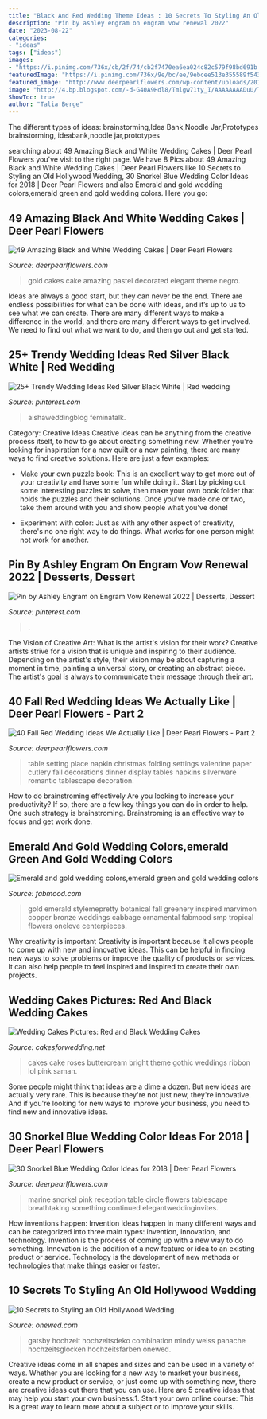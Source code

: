 ```yaml
---
title: "Black And Red Wedding Theme Ideas : 10 Secrets To Styling An Old Hollywood Wedding"
description: "Pin by ashley engram on engram vow renewal 2022"
date: "2023-08-22"
categories:
- "ideas"
tags: ["ideas"]
images:
- "https://i.pinimg.com/736x/cb/2f/74/cb2f7470ea6ea024c82c579f98bd691b.jpg"
featuredImage: "https://i.pinimg.com/736x/9e/bc/ee/9ebcee513e355589f54377239ec42e5d.jpg"
featured_image: "http://www.deerpearlflowers.com/wp-content/uploads/2016/08/paper-napkin-folding-ideas.jpg"
image: "http://4.bp.blogspot.com/-d-G40A9Hdl8/Tmlgw71ty_I/AAAAAAAADuU/Tqeh_23fMCg/s1600/black-red-wedding-cake.jpg"
ShowToc: true
author: "Talia Berge"
---
```



The different types of ideas: brainstorming,Idea Bank,Noodle Jar,Prototypes
brainstorming, ideabank,noodle jar,prototypes

	

		
searching about 49 Amazing Black and White Wedding Cakes | Deer Pearl Flowers you've visit to the right page. We have 8 Pics about 49 Amazing Black and White Wedding Cakes | Deer Pearl Flowers like 10 Secrets to Styling an Old Hollywood Wedding, 30 Snorkel Blue Wedding Color Ideas for 2018 | Deer Pearl Flowers and also Emerald and gold wedding colors,emerald green and gold wedding colors. Here you go:
		
    
## 49 Amazing Black And White Wedding Cakes | Deer Pearl Flowers

<img loading=lazy src="http://www.deerpearlflowers.com/wp-content/uploads/2015/05/white-gold-and-black-omre-wedding-cake.jpg" onerror="this.onerror=null;this.src='https://tse3.mm.bing.net/th?id=OIP.TW2r4CU7giAC331U5E235AHaK8&amp;pid=15.1';" alt="49 Amazing Black and White Wedding Cakes | Deer Pearl Flowers">

_Source: deerpearlflowers.com_

>gold cakes cake amazing pastel decorated elegant theme negro. 

	

Ideas are always a good start, but they can never be the end. There are endless possibilities for what can be done with ideas, and it’s up to us to see what we can create. There are many different ways to make a difference in the world, and there are many different ways to get involved. We need to find out what we want to do, and then go out and get started.

    
## 25+ Trendy Wedding Ideas Red Silver Black White | Red Wedding

<img loading=lazy src="https://i.pinimg.com/736x/cb/2f/74/cb2f7470ea6ea024c82c579f98bd691b.jpg" onerror="this.onerror=null;this.src='https://tse1.mm.bing.net/th?id=OIP.-4_3MizxatLcDsLwq_btfAAAAA&amp;pid=15.1';" alt="25+ Trendy Wedding Ideas Red Silver Black White | Red wedding">

_Source: pinterest.com_

>aishaweddingblog feminatalk. 

	

Category: Creative Ideas
Creative ideas can be anything from the creative process itself, to how to go about creating something new. Whether you're looking for inspiration for a new quilt or a new painting, there are many ways to find creative solutions. Here are just a few examples: 
- Make your own puzzle book: This is an excellent way to get more out of your creativity and have some fun while doing it. Start by picking out some interesting puzzles to solve, then make your own book folder that holds the puzzles and their solutions. Once you've made one or two, take them around with you and show people what you've done! 

- Experiment with color: Just as with any other aspect of creativity, there's no one right way to do things. What works for one person might not work for another.

    
## Pin By Ashley Engram On Engram Vow Renewal 2022 | Desserts, Dessert

<img loading=lazy src="https://i.pinimg.com/736x/9e/bc/ee/9ebcee513e355589f54377239ec42e5d.jpg" onerror="this.onerror=null;this.src='https://tse3.mm.bing.net/th?id=OIP.lSK2rYXhQJFlgauIQi0F9AHaNK&amp;pid=15.1';" alt="Pin by Ashley Engram on Engram Vow Renewal 2022 | Desserts, Dessert">

_Source: pinterest.com_

>. 

	

The Vision of Creative Art: What is the artist's vision for their work?
Creative artists strive for a vision that is unique and inspiring to their audience. Depending on the artist's style, their vision may be about capturing a moment in time, painting a universal story, or creating an abstract piece. The artist's goal is always to communicate their message through their art.

    
## 40 Fall Red Wedding Ideas We Actually Like | Deer Pearl Flowers - Part 2

<img loading=lazy src="http://www.deerpearlflowers.com/wp-content/uploads/2016/08/paper-napkin-folding-ideas.jpg" onerror="this.onerror=null;this.src='https://tse3.mm.bing.net/th?id=OIP.B1oGB6T7f-Y7xDDgPe6rxQHaLI&amp;pid=15.1';" alt="40 Fall Red Wedding Ideas We Actually Like | Deer Pearl Flowers - Part 2">

_Source: deerpearlflowers.com_

>table setting place napkin christmas folding settings valentine paper cutlery fall decorations dinner display tables napkins silverware romantic tablescape decoration. 

	

How to do brainstroming effectively
Are you looking to increase your productivity? If so, there are a few key things you can do in order to help. One such strategy is brainstroming. Brainstroming is an effective way to focus and get work done.

    
## Emerald And Gold Wedding Colors,emerald Green And Gold Wedding Colors

<img loading=lazy src="http://fabmood.com/wp-content/uploads/2014/05/emerald-and-gold-wedding.jpg" onerror="this.onerror=null;this.src='https://tse4.mm.bing.net/th?id=OIP.5CpNKSaV0v73SDJrBIN0mQHaLH&amp;pid=15.1';" alt="Emerald and gold wedding colors,emerald green and gold wedding colors">

_Source: fabmood.com_

>gold emerald stylemepretty botanical fall greenery inspired marvimon copper bronze weddings cabbage ornamental fabmood smp tropical flowers onelove centerpieces. 

	

Why creativity is important
Creativity is important because it allows people to come up with new and innovative ideas. This can be helpful in finding new ways to solve problems or improve the quality of products or services. It can also help people to feel inspired and inspired to create their own projects.

    
## Wedding Cakes Pictures: Red And Black Wedding Cakes

<img loading=lazy src="http://4.bp.blogspot.com/-d-G40A9Hdl8/Tmlgw71ty_I/AAAAAAAADuU/Tqeh_23fMCg/s1600/black-red-wedding-cake.jpg" onerror="this.onerror=null;this.src='https://tse3.mm.bing.net/th?id=OIP.NvSNsditm4yxs81OK2eMPgHaJ4&amp;pid=15.1';" alt="Wedding Cakes Pictures: Red and Black Wedding Cakes">

_Source: cakesforwedding.net_

>cakes cake roses buttercream bright theme gothic weddings ribbon lol pink saman. 

	

Some people might think that ideas are a dime a dozen. But new ideas are actually very rare. This is because they're not just new, they're innovative. And if you're looking for new ways to improve your business, you need to find new and innovative ideas.

    
## 30 Snorkel Blue Wedding Color Ideas For 2018 | Deer Pearl Flowers

<img loading=lazy src="http://www.deerpearlflowers.com/wp-content/uploads/2015/09/Snorkel-Blue-and-Red-Wedding-Tablescape.jpg" onerror="this.onerror=null;this.src='https://tse4.mm.bing.net/th?id=OIP.vQZR9E8GBIrKxRr8HB3dSgHaKH&amp;pid=15.1';" alt="30 Snorkel Blue Wedding Color Ideas for 2018 | Deer Pearl Flowers">

_Source: deerpearlflowers.com_

>marine snorkel pink reception table circle flowers tablescape breathtaking something continued elegantweddinginvites. 

	

How inventions happen:
Invention ideas happen in many different ways and can be categorized into three main types: invention, innovation, and technology. Invention is the process of coming up with a new way to do something. Innovation is the addition of a new feature or idea to an existing product or service. Technology is the development of new methods or technologies that make things easier or faster.

    
## 10 Secrets To Styling An Old Hollywood Wedding

<img loading=lazy src="https://wedding-pictures-01.onewed.com/51250/black-and-red-after-hours-wedding-lounge__full.jpg" onerror="this.onerror=null;this.src='https://tse3.mm.bing.net/th?id=OIP.cv1GAYtTDWyFFnt5OjlETQHaE7&amp;pid=15.1';" alt="10 Secrets to Styling an Old Hollywood Wedding">

_Source: onewed.com_

>gatsby hochzeit hochzeitsdeko combination mindy weiss panache hochzeitsglocken hochzeitsfarben onewed. 

	

Creative ideas come in all shapes and sizes and can be used in a variety of ways. Whether you are looking for a new way to market your business, create a new product or service, or just come up with something new, there are creative ideas out there that you can use. Here are 5 creative ideas that may help you start your own business:1. Start your own online course: This is a great way to learn more about a subject or to improve your skills.

